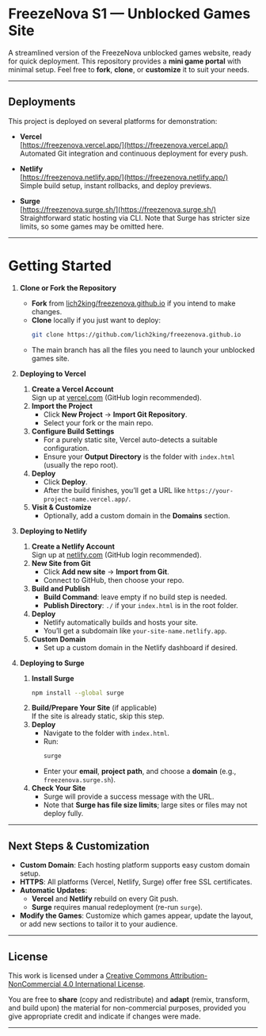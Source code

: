 # FreezeNova S1 — Unblocked Games Site

A streamlined version of the FreezeNova unblocked games website, ready for quick deployment. This repository provides a **mini game portal** with minimal setup. Feel free to **fork**, **clone**, or **customize** it to suit your needs.

---

## Deployments

This project is deployed on several platforms for demonstration:

- **Vercel**  
  [https://freezenova.vercel.app/](https://freezenova.vercel.app/)  
  Automated Git integration and continuous deployment for every push.

- **Netlify**  
  [https://freezenova.netlify.app/](https://freezenova.netlify.app/)  
  Simple build setup, instant rollbacks, and deploy previews.

- **Surge**  
  [https://freezenova.surge.sh/](https://freezenova.surge.sh/)  
  Straightforward static hosting via CLI. Note that Surge has stricter size limits, so some games may be omitted here.

---

# Getting Started

1. **Clone or Fork the Repository**  
   - **Fork** from [lich2king/freezenova.github.io](https://github.com/lich2king/freezenova.github.io) if you intend to make changes.  
   - **Clone** locally if you just want to deploy:
     ```bash
     git clone https://github.com/lich2king/freezenova.github.io
     ```
   - The main branch has all the files you need to launch your unblocked games site.

2. **Deploying to Vercel**  
   1. **Create a Vercel Account**  
      Sign up at [vercel.com](https://vercel.com/) (GitHub login recommended).
   2. **Import the Project**  
      - Click **New Project** → **Import Git Repository**.  
      - Select your fork or the main repo.
   3. **Configure Build Settings**  
      - For a purely static site, Vercel auto-detects a suitable configuration.  
      - Ensure your **Output Directory** is the folder with `index.html` (usually the repo root).
   4. **Deploy**  
      - Click **Deploy**.  
      - After the build finishes, you’ll get a URL like `https://your-project-name.vercel.app/`.
   5. **Visit & Customize**  
      - Optionally, add a custom domain in the **Domains** section.

3. **Deploying to Netlify**  
   1. **Create a Netlify Account**  
      Sign up at [netlify.com](https://netlify.com/) (GitHub login recommended).
   2. **New Site from Git**  
      - Click **Add new site** → **Import from Git**.  
      - Connect to GitHub, then choose your repo.
   3. **Build and Publish**  
      - **Build Command**: leave empty if no build step is needed.  
      - **Publish Directory**: `./` if your `index.html` is in the root folder.
   4. **Deploy**  
      - Netlify automatically builds and hosts your site.  
      - You’ll get a subdomain like `your-site-name.netlify.app`.
   5. **Custom Domain**  
      - Set up a custom domain in the Netlify dashboard if desired.

4. **Deploying to Surge**  
   1. **Install Surge**  
      ```bash
      npm install --global surge
      ```
   2. **Build/Prepare Your Site** (if applicable)  
      If the site is already static, skip this step.
   3. **Deploy**  
      - Navigate to the folder with `index.html`.  
      - Run:
        ```bash
        surge
        ```
      - Enter your **email**, **project path**, and choose a **domain** (e.g., `freezenova.surge.sh`).
   4. **Check Your Site**  
      - Surge will provide a success message with the URL.  
      - Note that **Surge has file size limits**; large sites or files may not deploy fully.

---

## Next Steps & Customization

- **Custom Domain**: Each hosting platform supports easy custom domain setup.  
- **HTTPS**: All platforms (Vercel, Netlify, Surge) offer free SSL certificates.  
- **Automatic Updates**:  
  - **Vercel** and **Netlify** rebuild on every Git push.  
  - **Surge** requires manual redeployment (re-run `surge`).
- **Modify the Games**: Customize which games appear, update the layout, or add new sections to tailor it to your audience.

---

## License

This work is licensed under a [Creative Commons Attribution-NonCommercial 4.0 International License](http://creativecommons.org/licenses/by-nc/4.0/).

You are free to **share** (copy and redistribute) and **adapt** (remix, transform, and build upon) the material for non-commercial purposes, provided you give appropriate credit and indicate if changes were made.

---
